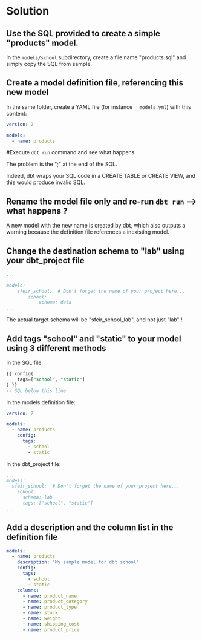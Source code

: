 # Solution

## Use the SQL provided to create a simple "products" model.

In the `models/school` subdirectory, create a file name "products.sql" and simply copy the SQL from sample.

## Create a model definition file, referencing this new model

In the same folder, create a YAML file (for instance `__models.yml`) with this content:

```yaml
version: 2

models:
  - name: products
```

#Execute `dbt run` command and see what happens

The problem is the ";" at the end of the SQL.

Indeed, dbt wraps your SQL code in a CREATE TABLE or CREATE VIEW, and this would produce invalid SQL.

## Rename the model file only and re-run `dbt run` --> what happens ?

A new model with the new name is created by dbt, which also outputs a warning because the definition file references a inexisting model.

## Change the destination schema to "lab" using your dbt_project file

```yaml
...
...
models:
    sfeir_school:  # Don't forget the name of your project here...
        school:
            schema: data
...
```

The actual target schema will be "sfeir_school_lab", and not just "lab" !

## Add tags "school" and "static" to your model using 3 different methods

In the SQL file:

```sql
{{ config(
    tags=["school", "static"]
) }}
-- SQL below this line
```

In the models definition file:

```yaml
version: 2

models:
  - name: products
    config:
      tags:
        - school
        - static
```

In the dbt_project file:

```yaml
...
models:
  sfeir_school:  # Don't forget the name of your project here...
    school:
      schema: lab
      tags: ["school", "static"]
...
```

## Add a description and the column list in the definition file 

```yaml
models:
  - name: products
    description: "My sample model for dbt school"
    config:
      tags:
        - school
        - static
    columns:
      - name: product_name
      - name: product_category
      - name: product_type
      - name: stock
      - name: weight
      - name: shipping_cost
      - name: product_price
```
